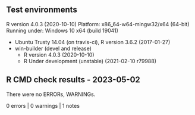 ## Test environments
R version 4.0.3 (2020-10-10)
Platform: x86_64-w64-mingw32/x64 (64-bit)
Running under: Windows 10 x64 (build 19041)
* Ubuntu Trusty 14.04 (on travis-ci), R version 3.6.2 (2017-01-27)
* win-builder (devel and release)
  - R version 4.0.3 (2020-10-10)
  - R Under development (unstable) (2021-02-10 r79988)

## R CMD check results - 2023-05-02
There were no ERRORs, WARNINGs.

0 errors | 0 warnings | 1 notes